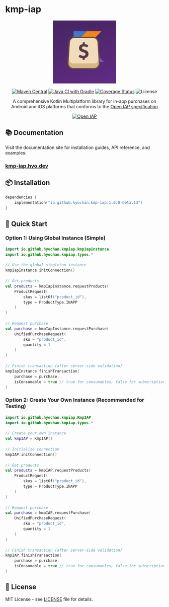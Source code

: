 # kmp-iap

<div align="center">
  <img src="https://github.com/hyochan/kmp-iap/blob/main/docs/static/img/logo.png" width="200" alt="kmp-iap logo" />
  
  <a href="https://central.sonatype.com/artifact/io.github.hyochan/kmp-iap"><img src="https://img.shields.io/maven-central/v/io.github.hyochan/kmp-iap.svg?style=flat-square" alt="Maven Central" /></a>
  <a href="https://github.com/hyochan/kmp-iap/actions/workflows/gradle.yml"><img src="https://github.com/hyochan/kmp-iap/actions/workflows/gradle.yml/badge.svg" alt="Java CI with Gradle" /></a>
  <a href="https://codecov.io/gh/hyochan/kmp-iap"><img src="https://codecov.io/gh/hyochan/kmp-iap/branch/main/graph/badge.svg?token=YOUR_TOKEN" alt="Coverage Status" /></a>
  <img src="https://img.shields.io/badge/license-MIT-blue.svg" alt="License" />
  
  A comprehensive Kotlin Multiplatform library for in-app purchases on Android and iOS platforms that conforms to the <a href="https://openiap.dev">Open IAP specification</a>
  
  <a href="https://openiap.dev"><img src="https://openiap.dev/logo.png" alt="Open IAP" height="40" /></a>
</div>

## 📚 Documentation

Visit the documentation site for installation guides, API reference, and examples:

### **[kmp-iap.hyo.dev](https://kmp-iap.hyo.dev)**

## 📦 Installation

```kotlin
dependencies {
    implementation("io.github.hyochan:kmp-iap:1.0.0-beta.13")
}
```

## 🚀 Quick Start

### Option 1: Using Global Instance (Simple)

```kotlin
import io.github.hyochan.kmpiap.kmpIapInstance
import io.github.hyochan.kmpiap.types.*

// Use the global singleton instance
kmpIapInstance.initConnection()

// Get products
val products = kmpIapInstance.requestProducts(
    ProductRequest(
        skus = listOf("product_id"),
        type = ProductType.INAPP
    )
)

// Request purchase
val purchase = kmpIapInstance.requestPurchase(
    UnifiedPurchaseRequest(
        sku = "product_id",
        quantity = 1
    )
)

// Finish transaction (after server-side validation)
kmpIapInstance.finishTransaction(
    purchase = purchase,
    isConsumable = true // true for consumables, false for subscriptions
)
```

### Option 2: Create Your Own Instance (Recommended for Testing)

```kotlin
import io.github.hyochan.kmpiap.KmpIAP
import io.github.hyochan.kmpiap.types.*

// Create your own instance
val kmpIAP = KmpIAP()

// Initialize connection
kmpIAP.initConnection()

// Get products
val products = kmpIAP.requestProducts(
    ProductRequest(
        skus = listOf("product_id"),
        type = ProductType.INAPP
    )
)

// Request purchase
val purchase = kmpIAP.requestPurchase(
    UnifiedPurchaseRequest(
        sku = "product_id",
        quantity = 1
    )
)

// Finish transaction (after server-side validation)
kmpIAP.finishTransaction(
    purchase = purchase,
    isConsumable = true // true for consumables, false for subscriptions
)
```

## 📄 License

MIT License - see [LICENSE](LICENSE) file for details.
